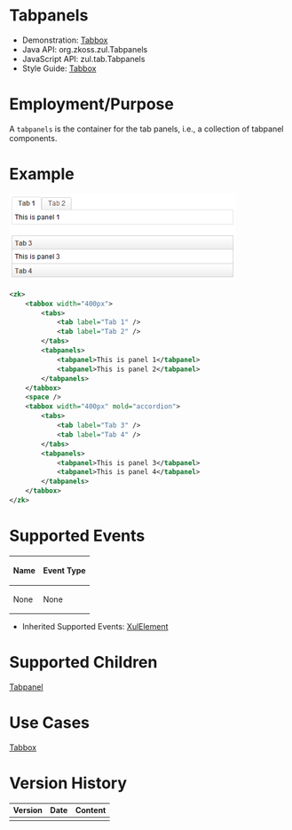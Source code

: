 

# Tabpanels

- Demonstration: [Tabbox](http://www.zkoss.org/zkdemo/tabbox)
- Java API: <javadoc>org.zkoss.zul.Tabpanels</javadoc>
- JavaScript API: <javadoc directory="jsdoc">zul.tab.Tabpanels</javadoc>
- Style Guide: [
  Tabbox](ZK_Style_Guide/XUL_Component_Specification/Tabbox)

# Employment/Purpose

A `tabpanels` is the container for the tab panels, i.e., a collection of
tabpanel components.

# Example

![](images/ZKComRef_Containers_Tabs.PNG)

``` xml
<zk>
    <tabbox width="400px">
        <tabs>
            <tab label="Tab 1" />
            <tab label="Tab 2" />
        </tabs>
        <tabpanels>
            <tabpanel>This is panel 1</tabpanel>
            <tabpanel>This is panel 2</tabpanel>
        </tabpanels>
    </tabbox>
    <space />
    <tabbox width="400px" mold="accordion">
        <tabs>
            <tab label="Tab 3" />
            <tab label="Tab 4" />
        </tabs>
        <tabpanels>
            <tabpanel>This is panel 3</tabpanel>
            <tabpanel>This is panel 4</tabpanel>
        </tabpanels>
    </tabbox>
</zk>
```

# Supported Events

<table>
<thead>
<tr class="header">
<th><center>
<p>Name</p>
</center></th>
<th><center>
<p>Event Type</p>
</center></th>
</tr>
</thead>
<tbody>
<tr class="odd">
<td><p>None</p></td>
<td><p>None</p></td>
</tr>
</tbody>
</table>

- Inherited Supported Events: [
  XulElement](ZK_Component_Reference/Base_Components/XulElement#Supported_Events)

# Supported Children

[
Tabpanel](ZK_Component_Reference/Containers/Tabbox/Tabpanel)

# Use Cases

[ Tabbox](ZK_Component_Reference/Containers/Tabbox#Use_Cases)

# Version History



| Version | Date | Content |
|---------|------|---------|
|         |      |         |



